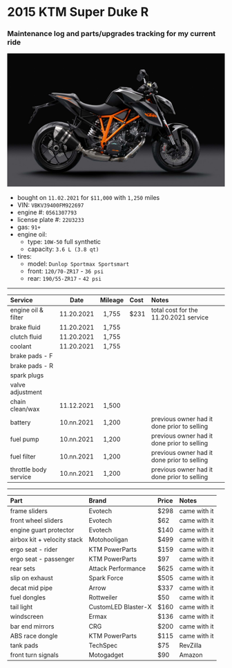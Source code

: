 # 2015 KTM Super Duke R
### Maintenance log and parts/upgrades tracking for my current ride

![](/pic.jpg)

- bought on `11.02.2021` for `$11,000` with `1,250` miles
- VIN: `VBKV39400FM922697`
- engine #: `0561307793`
- license plate #: `22U3233`
- gas: `91+`
- engine oil:
  - type: `10W-50` full synthetic
  - capacity: `3.6 L (3.8 qt)`
- tires:
  - model: `Dunlop Sportmax Sportsmart`
  - front: `120/70-ZR17` - `36 psi`
  - rear:  `190/55-ZR17` - `42 psi`

*****

| Service               | Date       | Mileage    | Cost       | Notes                                       |
| :-------------------- | :--------: | :--------: | :--------- | :------------------------------------------ |
| engine oil & filter   | 11.20.2021 | 1,755      | $231       | total cost for the 11.20.2021 service       |
| brake fluid           | 11.20.2021 | 1,755      |            |                                             |
| clutch fluid          | 11.20.2021 | 1,755      |            |                                             |
| coolant               | 11.20.2021 | 1,755      |            |                                             |
| brake pads - F        |            |            |            |                                             |
| brake pads - R        |            |            |            |                                             |
| spark plugs           |            |            |            |                                             |
| valve adjustment      |            |            |            |                                             |
| chain clean/wax       | 11.12.2021 |  1,500     |            |                                             |
| battery               | 10.nn.2021 |  1,200     |            | previous owner had it done prior to selling |
| fuel pump             | 10.nn.2021 |  1,200     |            | previous owner had it done prior to selling |
| fuel filter           | 10.nn.2021 |  1,200     |            | previous owner had it done prior to selling |
| throttle body service | 10.nn.2021 |  1,200     |            | previous owner had it done prior to selling |

*****

| Part                        | Brand               | Price      | Notes            |
| :-------------------------- | :------------------ | :--------- | :--------------- |
| frame sliders               | Evotech             | $298       | came with it     |
| front wheel sliders         | Evotech             | $62        | came with it     |
| engine guart protector      | Evotech             | $140       | came with it     |
| airbox kit + velocity stack | Motohooligan        | $499       | came with it     |
| ergo seat - rider           | KTM PowerParts      | $159       | came with it     |
| ergo seat - passenger       | KTM PowerParts      | $97        | came with it     |
| rear sets                   | Attack Performance  | $625       | came with it     |
| slip on exhaust             | Spark Force         | $505       | came with it     |
| decat mid pipe              | Arrow               | $337       | came with it     |
| fuel dongles                | Rottweiler          | $50        | came with it     |
| tail light                  | CustomLED Blaster-X | $160       | came with it     |
| windscreen                  | Ermax               | $136       | came with it     |
| bar end mirrors             | CRG                 | $200       | came with it     |
| ABS race dongle             | KTM PowerParts      | $115       | came with it     |
| tank pads                   | TechSpec            | $75        | RevZilla         |
| front turn signals          | Motogadget          | $90        | Amazon           |
